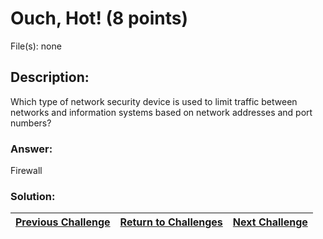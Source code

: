 # Ouch, Hot! (8 points)

File(s): none

## Description:

Which type of network security device is used to limit traffic between networks and information systems based on network addresses and port numbers?

### Answer:

Firewall

### Solution:



| [Previous Challenge](/Challenges/Securely-Provision/6) | [Return to Challenges](/Challenges/../../../#modules) | [Next Challenge](/Challenges/Securely-Provision/8) |
| :------- | :-----: | ------: |